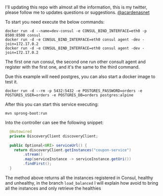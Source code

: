 I'll updating this repo with almost all the information, this is my twitter, please follow me to updates questions or suggestions.
[@acardenasnet](https://twitter.com/acardenasnet)

To start you need execute the below commands:

```shell script
docker run -d --name=dev-consul -e CONSUL_BIND_INTERFACE=eth0 -p 8500:8500 consul
docker run -d -e CONSUL_BIND_INTERFACE=eth0 consul agent -dev -join=172.17.0.2
docker run -d -e CONSUL_BIND_INTERFACE=eth0 consul agent -dev -join=172.17.0.2
```

The first one run consul, the second one run other consult agent and register with the first one, and it's the same to the third command.

Due this example will need postgres, you can also start a docker image to test it.

```shell script
docker run -d --rm -p 5432:5432 -e POSTGRES_PASSWORD=orders -e POSTGRES_USER=orders -e POSTGRES_DB=orders postgres:alpine
```

After this you can start this service executing:

````shell script
mvn sprong-boot:run
````


Into the controller can see the following snippet:

```java
  @Autowired
  private DiscoveryClient discoveryClient;
  
  public Optional<URI> serviceUrl() {
    return discoveryClient.getInstances("coupon-service")
        .stream()
        .map(serviceInstance -> serviceInstance.getUri())
        .findFirst();
  }
```

The method above returns all the instances registered in Consul, healthy and unhealthy, in the branch `load_balanced` I will explain how avoid to bring all the instances and only retrieve the healthies



